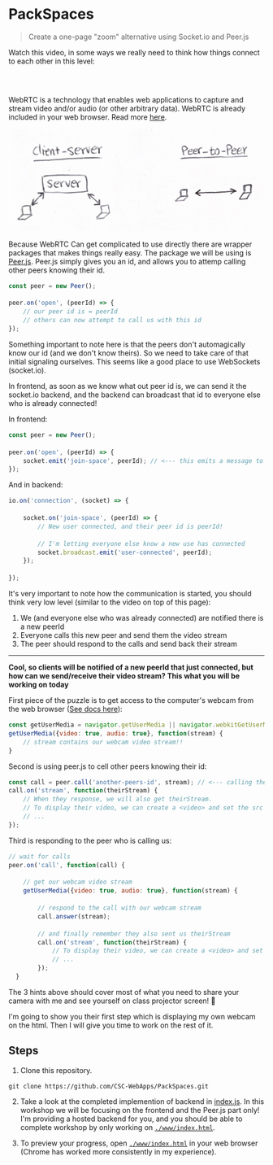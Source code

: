 # PackSpaces

> Create a one-page "zoom" alternative using Socket.io and Peer.js

Watch this video, in some ways we really need to think how things connect to each other in this level:

```|{type:'youtube', url: 'https://www.youtube.com/embed/8OMonoKzkTc', start: 3, end: 34, autoplay: false, mute: false, width: 800, height: 465}
```

<br>

WebRTC is a technology that enables web applications to capture and stream video and/or audio (or other arbitrary data). WebRTC is already included in your web browser. Read more [here](https://developer.mozilla.org/en-US/docs/Web/API/WebRTC_API).

![imgs/p2p.jpg](imgs/p2p.jpg)

Because WebRTC Can get complicated to use directly there are wrapper packages that makes things really easy. The package we will be using is [Peer.js](https://peerjs.com/). Peer.js simply gives you an id, and allows you to attemp calling other peers knowing their id. 

```js
const peer = new Peer(); 

peer.on('open', (peerId) => {
    // our peer id is = peerId
    // others can now attempt to call us with this id
});
```

Something important to note here is that the peers don't automagically know our id (and we don't know theirs). So we need to take care of that initial signaling ourselves. This seems like a good place to use WebSockets (socket.io).

In frontend, as soon as we know what out peer id is, we can send it the socket.io backend, and the backend can broadcast that id to everyone else who is already connected!

In frontend:

```js
const peer = new Peer(); 

peer.on('open', (peerId) => {
    socket.emit('join-space', peerId); // <--- this emits a message to socket.io server
});
```

And in backend:

```js
io.on('connection', (socket) => {

    socket.on('join-space', (peerId) => {
        // New user connected, and their peer id is peerId!

        // I'm letting everyone else know a new use has connected
        socket.broadcast.emit('user-connected', peerId);
    });

});
```

It's very important to note how the communication is started, you should think very low level (similar to the video on top of this page):

1. We (and everyone else who was already connected) are notified there is a new peerId
2. Everyone calls this new peer and send them the video stream
3. The peer should respond to the calls and send back their stream

---

**Cool, so clients will be notified of a new peerId that just connected, but how can we send/receive their video stream? This what you will be working on today**

First piece of the puzzle is to get access to the computer's webcam from the web browser ([See docs here](https://developer.mozilla.org/en-US/docs/Web/API/Navigator/getUserMedia)): 

```js
const getUserMedia = navigator.getUserMedia || navigator.webkitGetUserMedia || navigator.mozGetUserMedia;
getUserMedia({video: true, audio: true}, function(stream) {
    // stream contains our webcam video stream!!
}
```

Second is using peer.js to cell other peers knowing their id:

```js
const call = peer.call('another-peers-id', stream); // <--- calling the other peer and sending them our video stream
call.on('stream', function(theirStream) {
    // When they response, we will also get theirStream.
    // To display their video, we can create a <video> and set the src to theirStream
    // ...
});
```

Third is responding to the peer who is calling us:

```js
// wait for calls
peer.on('call', function(call) {
    
    // get our webcam video stream
    getUserMedia({video: true, audio: true}, function(stream) {

        // respond to the call with our webcam stream
        call.answer(stream);

        // and finally remember they also sent us theirStream
        call.on('stream', function(theirStream) {
            // To display their video, we can create a <video> and set the src to theirStream
            // ...
        });
  }

```

The 3 hints above should cover most of what you need to share your camera with me and see yourself on class projector screen! 👋


I'm going to show you their first step which is displaying my own webcam on the html. Then I will give you time to work on the rest of it.


## Steps

1. Clone this repository.

```
git clone https://github.com/CSC-WebApps/PackSpaces.git
```

2. Take a look at the completed implemention of backend in [index.js](./index.js). In this workshop we will be focusing on the frontend and the Peer.js part only! I'm providing a hosted backend for you, and you should be able to complete workshop by only working on [`./www/index.html`](./www/index.html).


3. To preview your progress, open [`./www/index.html`](./www/index.html) in your web browser (Chrome has worked more consistently in my experience).

